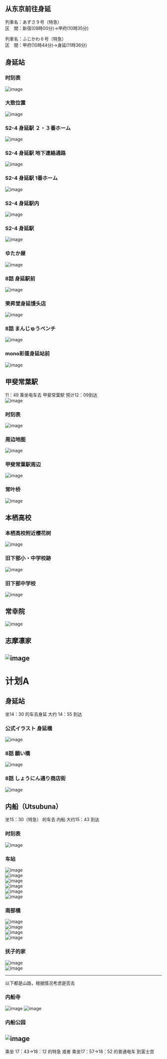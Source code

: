 ## 从东京前往身延
列車名：あずさ９号（特急）  
区　間：新宿(09時00分)→甲府(10時35分)  

列車名：ふじかわ６号（特急）  
区　間：甲府(10時44分)→身延(11時36分)  

## 身延站
### 时刻表
![image](https://github.com/user-attachments/assets/997f5bf7-bf1c-4c08-ad2c-5fd64d4ac1e0)

### 大致位置
![image](https://github.com/user-attachments/assets/0852d9fd-efc6-480b-ae5d-8d351872ba54)

### S2-4 身延駅 ２・３番ホーム
![image](https://github.com/user-attachments/assets/d73dac41-cf9e-461f-8e8d-6f13d32cc4ae)  

### S2-4 身延駅 地下連絡通路
![image](https://github.com/user-attachments/assets/db07d230-a479-40c9-9054-b2a9e7d681c4)

### S2-4 身延駅 1番ホーム
![image](https://github.com/user-attachments/assets/1e2918ed-a7d0-457b-963f-3829f3023022)

### S2-4 身延駅内
![image](https://github.com/user-attachments/assets/245840bc-74cf-4780-b33c-ff3feb53db03)

### S2-4 身延駅
![image](https://github.com/user-attachments/assets/3a060051-f252-4bcc-8144-529cfdaacdf7)

### ゆたか屋
![image](https://github.com/user-attachments/assets/06de513e-d518-48dc-af24-666231bf1a46)

### 8話 身延駅前
![image](https://github.com/user-attachments/assets/a4b1324b-705b-45cb-8dc4-05f408c3fb69)

### 荣昇堂身延馒头店
![image](https://github.com/user-attachments/assets/6f8ad4cb-cf57-41d6-95f4-7e30236ff7c3)

### 8話 まんじゅうベンチ
![image](https://github.com/user-attachments/assets/e369974d-472e-4382-b226-9d98f884083d)

### mono彩蛋身延站前
![image](https://github.com/user-attachments/assets/6fda596a-6836-4d79-a784-994ab8c6b1f9)

## 甲斐常葉駅
11：49 乘坐电车去 甲斐常葉駅  预计12：09到达  
![image](https://github.com/user-attachments/assets/9ce88fc7-0e34-42e8-bcb0-ee94081d8ca6)

### 时刻表
![image](https://github.com/user-attachments/assets/3da0c502-1ba0-4b0b-b971-1eb2f0ab5ea1)

### 周边地图
![image](https://github.com/user-attachments/assets/51ecb392-4f5c-401d-b5e1-e62ab8d5069b)

### 甲斐常葉駅周辺
![image](https://github.com/user-attachments/assets/4753ba26-8c4c-4c6a-8ca0-1845804d4958)

### 常叶桥
![image](https://github.com/user-attachments/assets/ef6ed9ab-ee9c-418f-990d-3faf0ab6e7aa)

## 本栖高校

### 本栖高校附近樱花树
![image](https://github.com/user-attachments/assets/ea2ae5a2-8f82-4a99-a7f4-8833442af539)

### 旧下部小・中学校跡
![image](https://github.com/user-attachments/assets/5a0838b7-3754-4b15-9fb4-52ad7b726125)

### 旧下部中学校
![image](https://github.com/user-attachments/assets/a6f34108-a9e2-4169-9b8f-d540323bb6fa)

## 常幸院
![image](https://github.com/user-attachments/assets/3df26091-d2c5-4da3-8f30-8675e792498a)

## 志摩凛家

![image](https://github.com/user-attachments/assets/dcd0e6c4-ac86-4f79-ac90-fa21b336d760)
---
# 计划A
## 身延站
坐14：30 的车去身延 大约 14：55 到达
### 公式イラスト 身延橋
![image](https://github.com/user-attachments/assets/c3c1851c-1806-4b52-828c-68aa2f841081)

### 8話 願い橋
![image](https://github.com/user-attachments/assets/ea8a5837-7ba0-4ee6-9665-20eb791ddea8)

### 8話 しょうにん通り商店街
![image](https://github.com/user-attachments/assets/4363f8a0-3c9a-45c7-ba9f-987c24d2b889)

## 内船（Utsubuna）
坐15：30（特急） 的车去 内船 大约15：43 到达
### 时刻表
![image](https://github.com/user-attachments/assets/19c4f947-8a88-459c-a8aa-a630afaa1cd6)

### 车站
![image](https://github.com/user-attachments/assets/9aca3fce-4593-486e-965f-f7cfa05b4a18)  
![image](https://github.com/user-attachments/assets/da15dd9a-fd41-479f-bb97-29e62b5b169e)  
![image](https://github.com/user-attachments/assets/a126af98-e73f-48b0-a5a8-6c72dc83b818)  
![image](https://github.com/user-attachments/assets/43d74572-650f-4306-a70e-7c017566b53e)  
![image](https://github.com/user-attachments/assets/26e93f53-6917-4214-9533-ea7ec8405ba4)  
![image](https://github.com/user-attachments/assets/c7a85ead-bcac-4fbc-bb6a-20b48547624b)  

### 南部橋
![image](https://github.com/user-attachments/assets/02e7de83-2de5-4276-8780-6ad9c319c9a7)  
![image](https://github.com/user-attachments/assets/d29655df-3faf-4c10-81d6-fa81ee7b58f7)  
![image](https://github.com/user-attachments/assets/aaa2641c-623d-4062-b390-9a76f782de78)  
![image](https://github.com/user-attachments/assets/694d102f-20aa-4803-a8b5-98bae00fc7f8)

### 抚子的家
![image](https://github.com/user-attachments/assets/6543eee0-33c7-405b-82a1-66c7d395add1)  
![image](https://github.com/user-attachments/assets/b2e01d8e-c92c-43be-b8bc-d6df5e0a6c7d)  

---
以下都是山路，根据情况考虑是否去  
### 内船寺
![image](https://github.com/user-attachments/assets/ba94a2c2-c33e-43e4-afc4-b67ce5cd460a)
![image](https://github.com/user-attachments/assets/62a7985d-7c98-4cd1-9f80-972fd59af822)

### 内船公园
![image](https://github.com/user-attachments/assets/23094bff-2575-46b3-91a0-dfed6e768f02)
---

乘坐 17：43->18：12 的特急 或者 乘坐17：57->18：52 的普通电车 到富士宫


